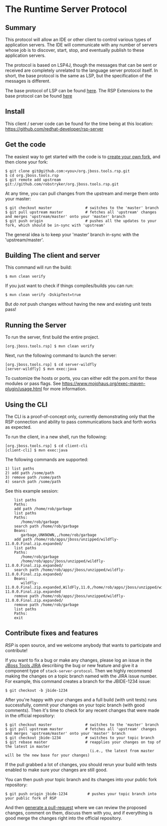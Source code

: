 # The Runtime Server Protocol 

## Summary

This protocol will allow an IDE or other client to control various types of application servers. The IDE will communicate with any number of servers whose job is to discover, start, stop, and eventually publish to these application servers. 

The protocol is based on LSP4J, though the messages that can be sent or received are completely unrelated to the language server protocol itself. In short, the base protocol is the same as LSP, but the specification of the messages is different. 

The base protocol of LSP can be found [here](https://microsoft.github.io/language-server-protocol/specification). 
The RSP Extensions to the base protocol can be found [here](https://github.com/redhat-developer/rsp-server/blob/master/schema/src/main/resources/schemaMD/specification.md)

## Install

This client / server code can be found for the time being at this location:  https://github.com/redhat-developer/rsp-server

## Get the code

The easiest way to get started with the code is to [create your own fork](http://help.github.com/forking/),
and then clone your fork:

    $ git clone git@github.com:<you>/org.jboss.tools.rsp.git
    $ cd org.jboss.tools.rsp
    $ git remote add upstream git://github.com/robstryker/org.jboss.tools.rsp.git

At any time, you can pull changes from the upstream and merge them onto your master:

    $ git checkout master               # switches to the 'master' branch
    $ git pull upstream master          # fetches all 'upstream' changes and merges 'upstream/master' onto your 'master' branch
    $ git push origin                   # pushes all the updates to your fork, which should be in-sync with 'upstream'

The general idea is to keep your 'master' branch in-sync with the
'upstream/master'.

## Building The client and server

This command will run the build:

    $ mvn clean verify

If you just want to check if things compiles/builds you can run:

    $ mvn clean verify -DskipTest=true

But *do not* push changes without having the new and existing unit tests pass!

## Running the Server

To run the server, first build the entire project.

    [org.jboss.tools.rsp] $ mvn clean verify

Next, run the following command to launch the server:

    [org.jboss.tools.rsp] $ cd server-wildfly
    [server-wildfly] $ mvn exec:java

To customize the hosts or ports, you can either edit the pom.xml for these modules or pass flags. See https://www.mojohaus.org/exec-maven-plugin/usage.html  for more information. 

## Using the CLI

The CLI is a proof-of-concept only, currently demonstrating only that the RSP connection and ability to pass communications back and forth works as expected. 


To run the client, in a new shell, run the following:

    [org.jboss.tools.rsp] $ cd client-cli
    [client-cli] $ mvn exec:java


The following commands are supported:

    1) list paths
    2) add path /some/path
    3) remove path /some/path
    4) search path /some/path

See this example session:

        list paths
        Paths:
        add path /home/rob/garbage
        list paths
        Paths:
           /home/rob/garbage
        search path /home/rob/garbage
        Beans:
           garbage,UNKNOWN,,/home/rob/garbage
        add path /home/rob/apps/jboss/unzipped/wildfly-11.0.0.Final.zip.expanded/
        list paths
        Paths:
           /home/rob/garbage
           /home/rob/apps/jboss/unzipped/wildfly-11.0.0.Final.zip.expanded/
        search path /home/rob/apps/jboss/unzipped/wildfly-11.0.0.Final.zip.expanded/
        Beans:
           wildfly-11.0.0.Final.zip.expanded,WildFly,11.0,/home/rob/apps/jboss/unzipped/wildfly-11.0.0.Final.zip.expanded
        remove path /home/rob/apps/jboss/unzipped/wildfly-11.0.0.Final.zip.expanded/
        remove path /home/rob/garbage
        list paths
        Paths:
        exit



## Contribute fixes and features

_RSP_ is open source, and we welcome anybody that wants to
participate and contribute!

If you want to fix a bug or make any changes, please log an issue in
the [JBoss Tools JIRA](https://issues.jboss.org/browse/JBIDE)
describing the bug or new feature and give it a component type of
`stack-server-protocol`. Then we highly recommend making the changes on a
topic branch named with the JIRA issue number. For example, this
command creates a branch for the JBIDE-1234 issue:

	$ git checkout -b jbide-1234

After you're happy with your changes and a full build (with unit
tests) runs successfully, commit your changes on your topic branch
(with good comments). Then it's time to check for any recent changes
that were made in the official repository:

	$ git checkout master               # switches to the 'master' branch
	$ git pull upstream master          # fetches all 'upstream' changes and merges 'upstream/master' onto your 'master' branch
	$ git checkout jbide-1234           # switches to your topic branch
	$ git rebase master                 # reapplies your changes on top of the latest in master
	                                      (i.e., the latest from master will be the new base for your changes)

If the pull grabbed a lot of changes, you should rerun your build with
tests enabled to make sure your changes are still good.

You can then push your topic branch and its changes into your public fork repository:

	$ git push origin jbide-1234         # pushes your topic branch into your public fork of RSP

And then [generate a pull-request](http://help.github.com/pull-requests/) where we can
review the proposed changes, comment on them, discuss them with you,
and if everything is good merge the changes right into the official
repository.

